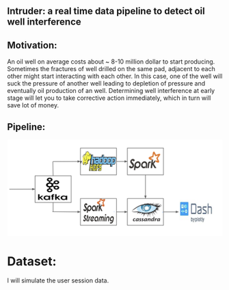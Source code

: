## Intruder: a real time data pipeline to detect oil well interference

## Motivation:

   An oil well on average costs about ~ 8-10 million dollar to start producing. Sometimes the fractures of well drilled on the same pad, adjacent to each other might start interacting with each other. In this case, one of the well will suck the pressure of another well leading to depletion of pressure and eventually oil production of an well.
   Determining well interference at early stage will let you to take corrective action immediately, which in turn will save lot of money.

## Pipeline:




![architecture](https://github.com/rohanguuds/Insight_DE_Project/blob/master/DataPipeline.png)


# Dataset:

I will simulate the user session data.




